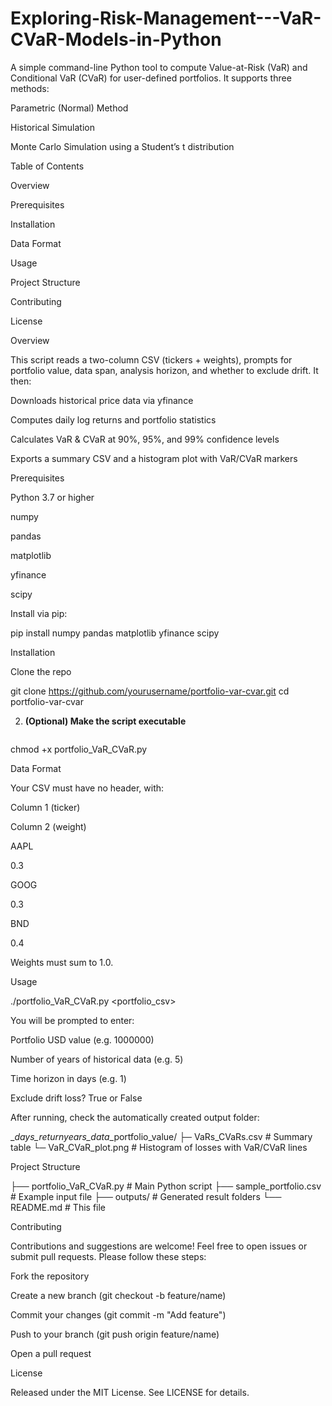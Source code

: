 # Exploring-Risk-Management---VaR-CVaR-Models-in-Python

A simple command-line Python tool to compute Value-at-Risk (VaR) and Conditional VaR (CVaR) for user-defined portfolios. It supports three methods:

Parametric (Normal) Method

Historical Simulation

Monte Carlo Simulation using a Student’s t distribution

Table of Contents

Overview

Prerequisites

Installation

Data Format

Usage

Project Structure

Contributing

License

Overview

This script reads a two-column CSV (tickers + weights), prompts for portfolio value, data span, analysis horizon, and whether to exclude drift. It then:

Downloads historical price data via yfinance

Computes daily log returns and portfolio statistics

Calculates VaR & CVaR at 90%, 95%, and 99% confidence levels

Exports a summary CSV and a histogram plot with VaR/CVaR markers

Prerequisites

Python 3.7 or higher

numpy

pandas

matplotlib

yfinance

scipy

Install via pip:

pip install numpy pandas matplotlib yfinance scipy

Installation

Clone the repo



git clone https://github.com/yourusername/portfolio-var-cvar.git
cd portfolio-var-cvar


2. **(Optional) Make the script executable**
   ```bash
chmod +x portfolio_VaR_CVaR.py

Data Format

Your CSV must have no header, with:

Column 1 (ticker)

Column 2 (weight)

AAPL

0.3

GOOG

0.3

BND

0.4

Weights must sum to 1.0.

Usage

./portfolio_VaR_CVaR.py <portfolio_csv>

You will be prompted to enter:

Portfolio USD value (e.g. 1000000)

Number of years of historical data (e.g. 5)

Time horizon in days (e.g. 1)

Exclude drift loss? True or False

After running, check the automatically created output folder:

<basename>_<days>_days_return_<years>_years_data_<value>_portfolio_value/
├─ VaRs_CVaRs.csv      # Summary table
└─ VaR_CVaR_plot.png   # Histogram of losses with VaR/CVaR lines

Project Structure

├── portfolio_VaR_CVaR.py   # Main Python script
├── sample_portfolio.csv     # Example input file
├── outputs/                 # Generated result folders
└── README.md                # This file

Contributing

Contributions and suggestions are welcome! Feel free to open issues or submit pull requests. Please follow these steps:

Fork the repository

Create a new branch (git checkout -b feature/name)

Commit your changes (git commit -m "Add feature")

Push to your branch (git push origin feature/name)

Open a pull request

License

Released under the MIT License. See LICENSE for details.
